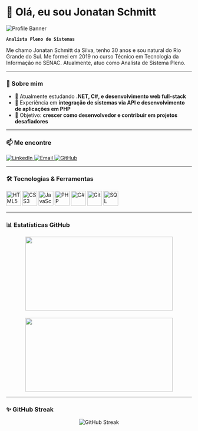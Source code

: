 # 👋 Olá, eu sou Jonatan Schmitt

![Profile Banner](https://media.giphy.com/media/v1.Y2lkPTc5MGI3NjExa2t6MmZyYXJsNWx3ZWFhZ291MWRpcXlmemtxcTNhanQxMTR0azBqNSZlcD12MV9naWZzX3NlYXJjaCZjdD1n/ZFR9UV7j0pkSC8mdzi/giphy.gif)

**`Analista Pleno de Sistemas`**

Me chamo Jonatan Schmitt da Silva, tenho 30 anos e sou natural do Rio Grande do Sul. Me formei em 2019 no curso Técnico em Tecnologia da Informação no SENAC. Atualmente, atuo como Analista de Sistema Pleno.  

---

### 🚀 Sobre mim
- 🌱 Atualmente estudando **.NET, C#, e desenvolvimento web full-stack**  
- 💼 Experiência em **integração de sistemas via API e desenvolvimento de aplicações em PHP**  
- 🎯 Objetivo: **crescer como desenvolvedor e contribuir em projetos desafiadores**  

---

### 📫 Me encontre
<p align="left">
  <a href="https://www.linkedin.com/in/jonatan-schmitt-silva-28119516b/">
    <img src="https://img.shields.io/badge/LinkedIn-0A66C2?style=for-the-badge&logo=linkedin&logoColor=white" alt="LinkedIn"/>
  </a>
  <a href="mailto:shiminatan@gmail.com">
    <img src="https://img.shields.io/badge/Email-D14836?style=for-the-badge&logo=gmail&logoColor=white" alt="Email"/>
  </a>
  <a href="https://github.com/Shiminatan">
    <img src="https://img.shields.io/badge/GitHub-181717?style=for-the-badge&logo=github&logoColor=white" alt="GitHub"/>
  </a>
</p>

---

### 🛠️ Tecnologias & Ferramentas
<p align="left">
  <img alt="HTML5" title="HTML5" width="40px" src="https://cdn.jsdelivr.net/gh/devicons/devicon/icons/html5/html5-original.svg"/>
  <img alt="CSS3" title="CSS3" width="40px" src="https://cdn.jsdelivr.net/gh/devicons/devicon/icons/css3/css3-original.svg"/>
  <img alt="JavaScript" title="JavaScript" width="40px" src="https://cdn.jsdelivr.net/gh/devicons/devicon/icons/javascript/javascript-original.svg"/>
  <img alt="PHP" title="PHP" width="40px" src="https://cdn.jsdelivr.net/gh/devicons/devicon/icons/php/php-original.svg"/>
  <img alt="C#" title="C#" width="40px" src="https://cdn.jsdelivr.net/gh/devicons/devicon/icons/csharp/csharp-original.svg"/>
  <img alt="Git" title="Git" width="40px" src="https://cdn.jsdelivr.net/gh/devicons/devicon/icons/git/git-original.svg"/>
  <img alt="SQL" title="SQL" width="40px" src="https://cdn.jsdelivr.net/gh/devicons/devicon/icons/mysql/mysql-original.svg"/>
</p>

---

### 📊 Estatísticas GitHub
<p align="center" style="display: flex; justify-content: center; gap: 20px; flex-wrap: wrap;">
  <img height="200" width="400" src="https://github-readme-stats.vercel.app/api?username=Shiminatan&show_icons=true&theme=tokyonight&include_all_commits=true&locale=pt-br&cache_seconds=3600" />
  <img height="200" width="400" src="https://github-readme-stats.vercel.app/api/top-langs/?username=Shiminatan&theme=tokyonight&layout=compact&custom_title=Top%20Tecnologias&langs_count=9&cache_seconds=3600" />
</p>

---

### ✨ GitHub Streak
<p align="center">
  <img src="https://github-readme-streak-stats.herokuapp.com/?user=Shiminatan&theme=tokyonight&hide_border=true" alt="GitHub Streak"/>
</p>
